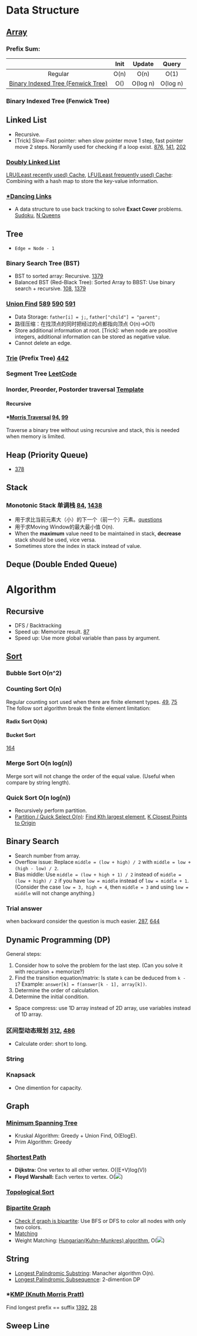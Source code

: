 # Data Structure
## [Array](array.h)
### Prefix Sum: 
|       |Init|Update|Query|
|:-----:|:--:|:----:|:---:|
|Regular|O(n)|O(n)|O(1)|
|[Binary Indexed Tree (Fenwick Tree)](binary_index_tree.h)|O()|O(log n)|O(log n)|
### Binary Indexed Tree (Fenwick Tree)
## Linked List
- Recursive.
- [Trick] Slow-Fast pointer: when slow pointer move 1 step, fast pointer move 2 steps. Noramlly used for checking if a loop exist. [876](https://leetcode.com/problems/middle-of-the-linked-list/), [141](https://leetcode.com/problems/linked-list-cycle/), [202](https://leetcode.com/problems/happy-number/)
### [Doubly Linked List](doubly_linked_list.cpp)
[LRU(Least recently used) Cache](https://leetcode.com/problems/lru-cache/), [LFU(Least frequently used) Cache](https://leetcode.com/problems/lfu-cache/): Combining with a hash map to store the key-value information.
### [\*Dancing Links](dancing_links.cpp)
- A data structure to use back tracking to solve **Exact Cover** problems. [Sudoku](https://leetcode.com/problems/sudoku-solver/), [N Queens](https://leetcode.com/problems/n-queens/)
## Tree
- `Edge = Node - 1`
### Binary Search Tree (BST)
- BST to sorted array: Recursive. [1379](https://leetcode.com/problems/find-a-corresponding-node-of-a-binary-tree-in-a-clone-of-that-tree/)
- Balanced BST (Red-Black Tree): Sorted Array to BBST: Use binary search + recursive. [108](https://leetcode.com/problems/convert-sorted-array-to-binary-search-tree/), [1379](https://leetcode.com/problems/find-a-corresponding-node-of-a-binary-tree-in-a-clone-of-that-tree/)
### [Union Find](union_find.h) [589](https://www.lintcode.com/problem/connecting-graph/description) [590](https://www.lintcode.com/problem/connecting-graph-ii/description) [591](https://www.lintcode.com/problem/connecting-graph-iii/description)
- Data Storage: `father[i] = j;`, `father["child"] = "parent";`
- 路径压缩：在找顶点的同时把经过的点都指向顶点 O(n)->O(1)
- Store additional information at root. [Trick]: when node are positive integers, additional information can be stored as negative value.
- Cannot delete an edge.

### [Trie](trie.h) (Prefix Tree) [442](https://www.lintcode.com/problem/implement-trie-prefix-tree/)
### Segment Tree [LeetCode](https://leetcode.com/problemset/all/?topicSlugs=segment-tree)

### Inorder, Preorder, Postorder traversal [Template](tree.cpp)
#### Recursive
#### \*[Morris Traversal](https://www.cnblogs.com/AnnieKim/archive/2013/06/15/morristraversal.html)  [94](https://leetcode.com/problems/binary-tree-inorder-traversal/), [99](https://leetcode.com/problems/recover-binary-search-tree/)
Traverse a binary tree without using recursive and stack, this is needed when memory is limited.
## Heap (Priority Queue)
- [378](https://leetcode.com/problems/kth-smallest-element-in-a-sorted-matrix/)
## Stack
### Monotonic Stack 单调栈 [84](https://leetcode.com/problems/largest-rectangle-in-histogram/), [1438](https://leetcode.com/problems/longest-continuous-subarray-with-absolute-diff-less-than-or-equal-to-limit/)
- 用于求比当前元素大（小）的下一个（前一个）元素。[questions](https://blog.csdn.net/qq_17550379/article/details/86519771)
- 用于求Moving Window的最大最小值 O(n).
- When the **maximum** value need to be maintained in stack, **decrease** stack should be used, vice versa.
- Sometimes store the index in stack instead of value.
## Deque (Double Ended Queue)
# Algorithm
## Recursive
- DFS / Backtracking
- Speed up: Memorize result. [87](https://leetcode.com/problems/scramble-string/)
- Speed up: Use more global variable than pass by argument.
## [Sort](sort.cpp)
### Bubble Sort O(n^2)
### Counting Sort O(n)
Regular counting sort used when there are finite element types. [49](https://leetcode.com/problems/group-anagrams/), [75](https://leetcode.com/problems/sort-colors/)\
The follow sort algorithm break the finite element limitation:
#### Radix Sort O(nk)
#### Bucket Sort
[164](https://leetcode.com/problems/maximum-gap/)
### Merge Sort O(n log(n))
Merge sort will not change the order of the equal value. (Useful when compare by string length).
### Quick Sort O(n log(n))
- Recursively perform partition.
- [Partition / Quick Select O(n)](https://selfboot.cn/2016/09/01/lost_partition/): [Find Kth largest element](https://leetcode.com/problems/kth-largest-element-in-an-array/), [K Closest Points to Origin](https://leetcode.com/problems/k-closest-points-to-origin/)
    
## Binary Search
- Search number from array.
- Overflow issue: Replace `middle = (low + high) / 2` with `middle = low + (high - low) / 2`.
- Bias middle: Use `middle = (low + high + 1) / 2` instead of `middle = (low + high) / 2` if you have `low = middle` instead of `low = middle + 1`. (Consider the case `low = 3, high = 4`, then `middle = 3` and using `low = middle` will not change anything.)
### Trial answer
when backward consider the question is much easier. [287](https://leetcode.com/problems/find-the-duplicate-number/), [644](https://leetcode.com/problems/maximum-average-subarray-ii/)
## Dynamic Programming (DP)
General steps:
1. Consider how to solve the problem for the last step. (Can you solve it with recursion + memorize?)
2. Find the transition equation/matrix: Is state `k` can be deduced from `k - 1`? Example: `answer[k] = f(answer[k - 1], array[k])`.
3. Determine the order of calculation.
4. Determine the initial condition.
- Space compress: use 1D array instead of 2D array, use variables instead of 1D array.
### 区间型动态规划 [312](https://leetcode.com/problems/burst-balloons/), [486](https://leetcode.com/problems/predict-the-winner/)
- Calculate order: short to long.
### String
### Knapsack
- One dimention for capacity.
## Graph
### [Minimum Spanning Tree](graph_minimum_spanning_tree.h)
- Kruskal Algorithm: Greedy + Union Find, O(ElogE).
- Prim Algorithm: Greedy
### [Shortest Path](graph.cpp)
- **Dijkstra:** One vertex to all other vertex. O((E+V)log(V))
- **Floyd Warshall:** Each vertex to vertex. O(<img src="https://render.githubusercontent.com/render/math?math=V^3">)

### [Topological Sort](graph_topological_sort.cpp)
### [Bipartite Graph](graph_bipartite.h)
- [Check if graph is bipartite](https://leetcode.com/problems/is-graph-bipartite/): Use BFS or DFS to color all nodes with only two colors.
- [Matching](https://www.renfei.org/blog/bipartite-matching.html)
- Weight Matching: [Hungarian(Kuhn–Munkres) algorithm](https://en.wikipedia.org/wiki/Hungarian_algorithm), O(<img src="https://render.githubusercontent.com/render/math?math=n^3">)
## String
- [Longest Palindromic Substring](https://leetcode.com/problems/longest-palindromic-substring/): Manacher algorithm O(n).
- [Longest Palindromic Subsequence](https://leetcode.com/problems/longest-palindromic-subsequence/): 2-dimention DP
### \*[KMP (Knuth Morris Pratt)](https://blog.csdn.net/v_july_v/article/details/7041827) 
Find longest prefix == suffix [1392](https://leetcode.com/problems/longest-happy-prefix/), [28](https://leetcode.com/problems/implement-strstr/)
## Sweep Line
